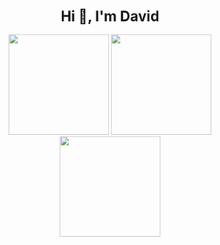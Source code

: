 <h1 align="center">Hi 👋, I'm David</h1>

<p align="center">
  <img src="https://github.com/user-attachments/assets/d859c952-edc4-4dbd-a847-3ccd1ad28933" width="200" />
  <img src="https://github.com/user-attachments/assets/632d0647-5be9-444f-b79c-9a50ea9aeb6f" width="200" />
  <img src="https://github.com/user-attachments/assets/7f2f9e72-b01f-491b-a1ee-4bf0980fb903" width="200" />
</p>
